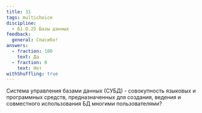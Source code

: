 ```yaml
---
title: 31
tags: multichoice
discipline:
  - Б1.О.25 Базы данных
feedback:
  general: Спасибо!
answers:
  - fraction: 100
    text: Да
  - fraction: 0
    text: Нет
withShuffling: true
---
```


Система управления базами данных (СУБД) - совокупность языковых и программных средств, предназначенных для создания, ведения и совместного использования БД многими пользователями?